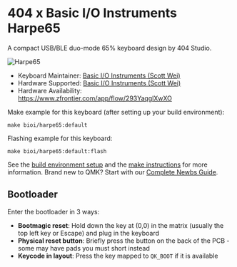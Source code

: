 # 404 x Basic I/O Instruments Harpe65

A compact USB/BLE duo-mode 65% keyboard design by 404 Studio.

![Harpe65](https://i.imgur.com/YmAK1GPh.jpg)

* Keyboard Maintainer: [Basic I/O Instruments (Scott Wei)](https://github.com/scottywei)
* Hardware Supported: [Basic I/O Instruments (Scott Wei)](https://github.com/scottywei)
* Hardware Availability: https://www.zfrontier.com/app/flow/293YaqglXwXO

Make example for this keyboard (after setting up your build environment):

    make bioi/harpe65:default

Flashing example for this keyboard:

    make bioi/harpe65:default:flash

See the [build environment setup](https://docs.qmk.fm/#/getting_started_build_tools) and the [make instructions](https://docs.qmk.fm/#/getting_started_make_guide) for more information. Brand new to QMK? Start with our [Complete Newbs Guide](https://docs.qmk.fm/#/newbs).

## Bootloader

Enter the bootloader in 3 ways:

* **Bootmagic reset**: Hold down the key at (0,0) in the matrix (usually the top left key or Escape) and plug in the keyboard
* **Physical reset button**: Briefly press the button on the back of the PCB - some may have pads you must short instead
* **Keycode in layout**: Press the key mapped to `QK_BOOT` if it is available

